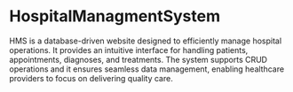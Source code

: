 # HospitalManagmentSystem
HMS is a database-driven website designed to efficiently manage hospital operations. It provides an intuitive interface for handling patients, appointments, diagnoses, and treatments. The system supports CRUD operations and it ensures seamless data management, enabling healthcare providers to focus on delivering quality care.
